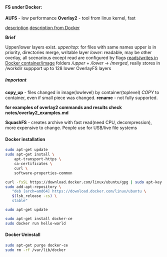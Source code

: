 #### FS under Docker:

**AUFS** - low performance
**Overlay2** - tool from linux kernel, fast

[description](https://git.kernel.org/pub/scm/linux/kernel/git/torvalds/linux.git/tree/Documentation/filesystems/overlayfs.txt)
[description from Docker](https://docs.docker.com/storage/storagedriver/overlayfs-driver/)

**Brief**

Upper/lower layers exist.
*upper/top*: for files with same names upper is in priority, directories merge, writable layer
*lower*: readable, may be other overlay, all scenarious except read are configured by flags
[reads/writes in Docker container/image](https://docs.docker.com/storage/storagedriver/overlayfs-driver/#how-container-reads-and-writes-work-with-overlay-or-overlay2)
folders */upper* + */lower* -> */merged*, really stores in /workdir
suppport up to 128 lower OverlayFS layers

##### Important 
**copy_up** - files changed in image(lowlevel) by container(toplevel) *COPY* to container, even if small piece was changed.
**rename** - not fully supported.


**for examples of overlay2 commands and results check notes/overlay2_examples.md**

**SquashFS** - creates archive with fast read(need CPU, decompression), more expensive to change. People use for USB/live file systems



#### Docker installation
```bash
sudo apt-get update
sudo apt-get install \
    apt-transport-https \
    ca-certificates \
    curl \
    software-properties-common

curl -fsSL https://download.docker.com/linux/ubuntu/gpg | sudo apt-key add -
sudo add-apt-repository \
   "deb [arch=amd64] https://download.docker.com/linux/ubuntu \
   $(lsb_release -cs) \
   stable"

sudo apt-get update

sudo apt-get install docker-ce
sudo docker run hello-world

```

#### Docker Uninstall
```bash
sudo apt-get purge docker-ce
sudo rm -rf /var/lib/docker
```